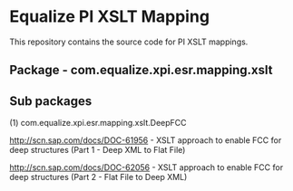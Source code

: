 Equalize PI XSLT Mapping
==================
This repository contains the source code for PI XSLT mappings.

Package - com.equalize.xpi.esr.mapping.xslt
----------------------------------------------------

Sub packages
----------------------------------------------------
(1) com.equalize.xpi.esr.mapping.xslt.DeepFCC

http://scn.sap.com/docs/DOC-61956 - XSLT approach to enable FCC for deep structures (Part 1 - Deep XML to Flat File)

http://scn.sap.com/docs/DOC-62056 - XSLT approach to enable FCC for deep structures (Part 2 - Flat File to Deep XML)

